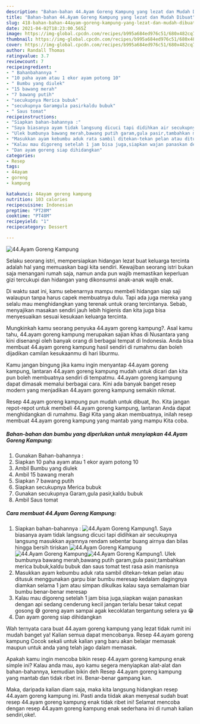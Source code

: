 ```yaml
---
description: "Bahan-bahan 44.Ayam Goreng Kampung yang lezat dan Mudah Dibuat"
title: "Bahan-bahan 44.Ayam Goreng Kampung yang lezat dan Mudah Dibuat"
slug: 418-bahan-bahan-44ayam-goreng-kampung-yang-lezat-dan-mudah-dibuat
date: 2021-04-02T18:23:00.565Z
image: https://img-global.cpcdn.com/recipes/b995a684ed976c51/680x482cq70/44ayam-goreng-kampung-foto-resep-utama.jpg
thumbnail: https://img-global.cpcdn.com/recipes/b995a684ed976c51/680x482cq70/44ayam-goreng-kampung-foto-resep-utama.jpg
cover: https://img-global.cpcdn.com/recipes/b995a684ed976c51/680x482cq70/44ayam-goreng-kampung-foto-resep-utama.jpg
author: Randall Thomas
ratingvalue: 3.7
reviewcount: 7
recipeingredient:
- " Bahanbahannya "
- "10 paha ayam atau 1 ekor ayam potong 10"
- " Bumbu yang diulek"
- "15 bawang merah"
- "7 bawang putih"
- "secukupnya Merica bubuk"
- "secukupnya Garamgula pasirkaldu bubuk"
- " Saus tomat"
recipeinstructions:
- "Siapkan bahan-bahannya :"
- "Saya biasanya ayam tidak langsung dicuci tapi didihkan air secukupnya langsung masukkan ayamnya rendam sebentar buang airnya dan bilas hingga bersih tiriskan"
- "Ulek bumbunya bawang merah,bawang putih garam,gula pasir,tambahkan merica bubuk,kaldu bubuk dan saus tomat test rasa asin manisnya"
- "Masukkan ayam kebumbu aduk rata sambil ditekan-tekan pelan atau ditusuk menggunakan garpu biar bumbu meresap kedalam dagingnya diamkan selama 1 jam atau simpan dikulkas kalau saya semalaman biar bumbu benar-benar meresap"
- "Kalau mau digoreng setelah 1 jam bisa juga,siapkan wajan panaskan dengan api sedang cenderung kecil jangan terlalu besar takut cepat gosong 😅 goreng ayam sampai agak kecoklatan tergantung selera ya 😁"
- "Dan ayam goreng siap dihidangkan"
categories:
- Resep
tags:
- 44ayam
- goreng
- kampung

katakunci: 44ayam goreng kampung 
nutrition: 103 calories
recipecuisine: Indonesian
preptime: "PT28M"
cooktime: "PT48M"
recipeyield: "1"
recipecategory: Dessert

---
```



![44.Ayam Goreng Kampung](https://img-global.cpcdn.com/recipes/b995a684ed976c51/680x482cq70/44ayam-goreng-kampung-foto-resep-utama.jpg)

Selaku seorang istri, mempersiapkan hidangan lezat buat keluarga tercinta adalah hal yang memuaskan bagi kita sendiri. Kewajiban seorang istri bukan saja menangani rumah saja, namun anda pun wajib memastikan keperluan gizi tercukupi dan hidangan yang dikonsumsi anak-anak wajib enak.

Di waktu  saat ini, kamu sebenarnya mampu membeli hidangan siap saji walaupun tanpa harus capek membuatnya dulu. Tapi ada juga mereka yang selalu mau menghidangkan yang terenak untuk orang tercintanya. Sebab, menyajikan masakan sendiri jauh lebih higienis dan kita juga bisa menyesuaikan sesuai kesukaan keluarga tercinta. 



Mungkinkah kamu seorang penyuka 44.ayam goreng kampung?. Asal kamu tahu, 44.ayam goreng kampung merupakan sajian khas di Nusantara yang kini disenangi oleh banyak orang di berbagai tempat di Indonesia. Anda bisa membuat 44.ayam goreng kampung hasil sendiri di rumahmu dan boleh dijadikan camilan kesukaanmu di hari liburmu.

Kamu jangan bingung jika kamu ingin menyantap 44.ayam goreng kampung, lantaran 44.ayam goreng kampung mudah untuk dicari dan kita pun boleh membuatnya sendiri di tempatmu. 44.ayam goreng kampung dapat dimasak memalui berbagai cara. Kini ada banyak banget resep modern yang menjadikan 44.ayam goreng kampung semakin nikmat.

Resep 44.ayam goreng kampung pun mudah untuk dibuat, lho. Kita jangan repot-repot untuk membeli 44.ayam goreng kampung, lantaran Anda dapat menghidangkan di rumahmu. Bagi Kita yang akan membuatnya, inilah resep membuat 44.ayam goreng kampung yang mantab yang mampu Kita coba.

<!--inarticleads1-->

##### Bahan-bahan dan bumbu yang diperlukan untuk menyiapkan 44.Ayam Goreng Kampung:

1. Gunakan  Bahan-bahannya :
1. Siapkan 10 paha ayam atau 1 ekor ayam potong 10
1. Ambil  Bumbu yang diulek
1. Ambil 15 bawang merah
1. Siapkan 7 bawang putih
1. Siapkan secukupnya Merica bubuk
1. Gunakan secukupnya Garam,gula pasir,kaldu bubuk
1. Ambil  Saus tomat




<!--inarticleads2-->

##### Cara membuat 44.Ayam Goreng Kampung:

1. Siapkan bahan-bahannya :
<img src="https://img-global.cpcdn.com/steps/898446732d49b596/160x128cq70/44ayam-goreng-kampung-langkah-memasak-1-foto.jpg" alt="44.Ayam Goreng Kampung">1. Saya biasanya ayam tidak langsung dicuci tapi didihkan air secukupnya langsung masukkan ayamnya rendam sebentar buang airnya dan bilas hingga bersih tiriskan
<img src="https://img-global.cpcdn.com/steps/324442ce34c87522/160x128cq70/44ayam-goreng-kampung-langkah-memasak-2-foto.jpg" alt="44.Ayam Goreng Kampung"><img src="https://img-global.cpcdn.com/steps/45226401dfd8e5d6/160x128cq70/44ayam-goreng-kampung-langkah-memasak-2-foto.jpg" alt="44.Ayam Goreng Kampung"><img src="https://img-global.cpcdn.com/steps/653eaf5c8f8b8b11/160x128cq70/44ayam-goreng-kampung-langkah-memasak-2-foto.jpg" alt="44.Ayam Goreng Kampung">1. Ulek bumbunya bawang merah,bawang putih garam,gula pasir,tambahkan merica bubuk,kaldu bubuk dan saus tomat test rasa asin manisnya
1. Masukkan ayam kebumbu aduk rata sambil ditekan-tekan pelan atau ditusuk menggunakan garpu biar bumbu meresap kedalam dagingnya diamkan selama 1 jam atau simpan dikulkas kalau saya semalaman biar bumbu benar-benar meresap
1. Kalau mau digoreng setelah 1 jam bisa juga,siapkan wajan panaskan dengan api sedang cenderung kecil jangan terlalu besar takut cepat gosong 😅 goreng ayam sampai agak kecoklatan tergantung selera ya 😁
1. Dan ayam goreng siap dihidangkan




Wah ternyata cara buat 44.ayam goreng kampung yang lezat tidak rumit ini mudah banget ya! Kalian semua dapat mencobanya. Resep 44.ayam goreng kampung Cocok sekali untuk kalian yang baru akan belajar memasak maupun untuk anda yang telah jago dalam memasak.

Apakah kamu ingin mencoba bikin resep 44.ayam goreng kampung enak simple ini? Kalau anda mau, ayo kamu segera menyiapkan alat-alat dan bahan-bahannya, kemudian bikin deh Resep 44.ayam goreng kampung yang mantab dan tidak ribet ini. Benar-benar gampang kan. 

Maka, daripada kalian diam saja, maka kita langsung hidangkan resep 44.ayam goreng kampung ini. Pasti anda tiidak akan menyesal sudah buat resep 44.ayam goreng kampung enak tidak ribet ini! Selamat mencoba dengan resep 44.ayam goreng kampung enak sederhana ini di rumah kalian sendiri,oke!.

